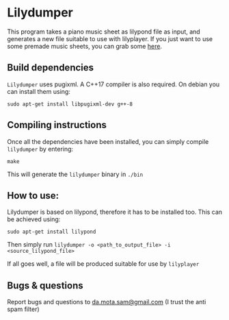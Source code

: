 Lilydumper
==========

This program takes a piano music sheet as lilypond file as input, and generates a new file suitable to use with lilyplayer.
If you just want to use some premade music sheets, you can grab some [here](https://github.com/s-d-m/precompiled_music_sheets_for_lilyplayer).

Build dependencies
----------------

`Lilydumper` uses pugixml. A C++17 compiler is also required. On debian you can install them using:

	sudo apt-get install libpugixml-dev g++-8


Compiling instructions
-------------------

Once all the dependencies have been installed, you can simply compile `lilydumper` by entering:

	make

This will generate the `lilydumper` binary in `./bin`


How to use:
------------

Lilydumper is based on lilypond, therefore it has to be installed too. This can be achieved using:

	sudo apt-get install lilypond

Then simply run `lilydumper -o <path_to_output_file> -i <source_lilypond_file>`

If all goes well, a file will be produced suitable for use by `lilyplayer`


Bugs & questions
--------------

Report bugs and questions to da.mota.sam@gmail.com (I trust the anti spam filter)
